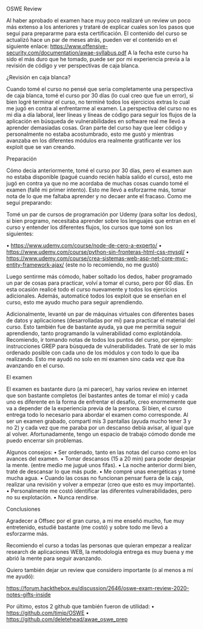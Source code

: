 OSWE Review

Al haber aprobado el examen hace muy poco realizaré un review un poco más extenso a los anteriores y trataré de explicar cuales son los pasos que seguí para prepararme para esta certificación. 
El contenido del curso se actualizó hace un par de meses atrás, pueden ver el contenido en el siguiente enlace: https://www.offensive-security.com/documentation/awae-syllabus.pdf
A la fecha este curso ha sido el más duro que he tomado, puede ser por mi experiencia previa a la revisión de código y ver perspectivas de caja blanca.

¿Revisión en caja blanca?

Cuando tomé el curso no pensé que seria completamente una perspectiva de caja blanca, tomé el curso por 30 días (lo cual creo que fue un error), si bien logré terminar el curso, no terminé todos los ejercicios extras lo cual me jugó en contra al enfrentarme al examen. 
La perspectiva del curso no es mi día a día laboral, leer líneas y líneas de código para seguir los flujos de la aplicación en búsqueda de vulnerabilidades en software real me llevó a aprender demasiadas cosas. 
Gran parte del curso hay que leer código y personalmente no estaba acostumbrado, esto me gustó y mientras avanzaba en los diferentes módulos era realmente gratificante ver los exploit que se van creando. 

Preparación

Cómo decía anteriormente, tomé el curso por 30 días, pero el examen aun no estaba disponible (pagué cuando recién había salido el curso), esto me jugó en contra ya que no me acordaba de muchas cosas cuando tomé el examen (fallé mi primer intento). Esto me llevó a esforzarme más, tomar nota de lo que me faltaba aprender y no decaer ante el fracaso. 
Como me seguí preparando:

Tomé un par de cursos de programación por Udemy (para soltar los dedos), si bien programo, necesitaba aprender sobre los lenguajes que entran en el curso y entender los diferentes flujos, los cursos que tomé son los siguientes:

•	https://www.udemy.com/course/node-de-cero-a-experto/
•	https://www.udemy.com/course/python-sin-fronteras-html-css-mysql/
•	https://www.udemy.com/course/crea-sistemas-web-asp-net-core-mvc-entity-framework-ajax/ (este no lo recomiendo, no me gustó)

Luego sentirme más cómodo, haber soltado los dedos, haber programado un par de cosas para practicar, volví a tomar el curso, pero por 60 días.  En esta ocasión realicé todo el curso nuevamente y todos los ejercicios adicionales. Además, automaticé todos los exploit que se enseñan en el curso, esto me ayudo mucho para seguir aprendiendo. 

Adicionalmente, levanté un par de máquinas virtuales con diferentes bases de datos y aplicaciones (desarrolladas por mí) para practicar el material del curso. Esto también fue de bastante ayuda, ya que me permitía seguir aprendiendo, tanto programando la vulnerabilidad como explotándola.
Recomiendo, ir tomando notas de todos los puntos del curso, por ejemplo: instrucciones GREP para búsqueda de vulnerabilidades. Traté de ser lo más ordenado posible con cada uno de los módulos y con todo lo que iba realizando. Esto me ayudó no solo en mi examen sino cada vez que iba avanzando en el curso. 

El examen

El examen es bastante duro (a mi parecer), hay varios review en internet que son bastante completos (leí bastantes antes de tomar el mío) y cada uno es diferente en la forma de enfrentar el desafío, creo enormemente que va a depender de la experiencia previa de la persona. Si bien, el curso entrega todo lo necesario para abordar el examen como corresponde.
Al ser un examen grabado, compartí mis 3 pantallas (ayuda mucho tener 3 y no 2) y cada vez que me paraba por un descanso debía avisar, al igual que al volver. Afortunadamente, tengo un espacio de trabajo cómodo donde me puedo encerrar sin problemas. 

Algunos consejos:
•	Ser ordenado, tanto en las notas del curso como en los avances del examen.
•	Tomar descansos (15 a 20 min) para poder despejar la mente. (entre medio me jugué unos fifas).
•	La noche anterior dormí bien, traté de descansar lo que más pude. 
•	Me compré unas energéticas y tomé mucha agua. 
•	Cuando las cosas no funcionan pensar fuera de la caja, realizar una revisión y volver a empezar (creo que esto es muy importante).
•	Personalmente me costó identificar las diferentes vulnerabilidades, pero no su explotación.
•	Nunca rendirse.

Conclusiones

Agradecer a Offsec por el gran curso, a mi me enseñó mucho, fue muy entretenido, estudié bastante (me costó) y sobre todo me llevó a esforzarme más. 

Recomiendo el curso a todas las personas que quieran empezar a realizar research de aplicaciones WEB, la metodología entrega es muy buena y me abrió la mente para seguir avanzando.

Quiero también dejar un review que considero importante (o al menos a mí me ayudó):

https://forum.hackthebox.eu/discussion/2646/oswe-exam-review-2020-notes-gifts-inside

Por último, estos 2 github que también fueron de utilidad:
•	https://github.com/timip/OSWE
•	https://github.com/deletehead/awae_oswe_prep
